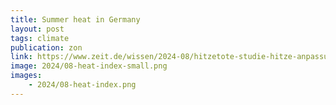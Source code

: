 ```yaml
---
title: Summer heat in Germany
layout: post
tags: climate
publication: zon
link: https://www.zeit.de/wissen/2024-08/hitzetote-studie-hitze-anpassung-europa?freebie=d0572c75
image: 2024/08-heat-index-small.png
images:
    - 2024/08-heat-index.png
---
```

